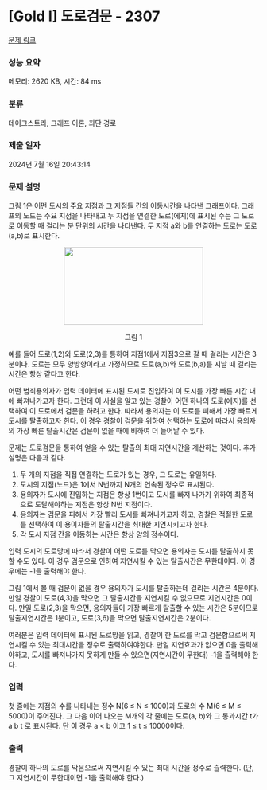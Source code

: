 # [Gold I] 도로검문 - 2307 

[문제 링크](https://www.acmicpc.net/problem/2307) 

### 성능 요약

메모리: 2620 KB, 시간: 84 ms

### 분류

데이크스트라, 그래프 이론, 최단 경로

### 제출 일자

2024년 7월 16일 20:43:14

### 문제 설명

<p>그림 1은 어떤 도시의 주요 지점과 그 지점들 간의 이동시간을 나타낸 그래프이다. 그래프의 노드는 주요 지점을 나타내고 두 지점을 연결한 도로(에지)에 표시된 수는 그 도로로 이동할 때 걸리는 분 단위의 시간을 나타낸다. 두 지점 a와 b를 연결하는 도로는 도로(a,b)로 표시한다.</p>

<p style="text-align: center;"><img alt="" src="https://upload.acmicpc.net/9f97f43f-357d-4818-8f7e-47b6a34cc52b/-/preview/" style="width: 280px; height: 156px;"></p>

<p style="text-align: center;">그림 1</p>

<p>예를 들어 도로(1,2)와 도로(2,3)를 통하여 지점1에서 지점3으로 갈 때 걸리는 시간은 3분이다. 도로는 모두 양방향이라고 가정하므로 도로(a,b)와 도로(b,a)를 지날 때 걸리는 시간은 항상 같다고 한다.</p>

<p>어떤 범죄용의자가 입력 데이터에 표시된 도시로 진입하여 이 도시를 가장 빠른 시간 내에 빠져나가고자 한다. 그런데 이 사실을 알고 있는 경찰이 어떤 하나의 도로(에지)를 선택하여 이 도로에서 검문을 하려고 한다. 따라서 용의자는 이 도로를 피해서 가장 빠르게 도시를 탈출하고자 한다. 이 경우 경찰이 검문을 위하여 선택하는 도로에 따라서 용의자의 가장 빠른 탈출시간은 검문이 없을 때에 비하여 더 늘어날 수 있다.</p>

<p>문제는 도로검문을 통하여 얻을 수 있는 탈출의 최대 지연시간을 계산하는 것이다. 추가설명은 다음과 같다.</p>

<ol>
	<li>두 개의 지점을 직접 연결하는 도로가 있는 경우, 그 도로는 유일하다.</li>
	<li>도시의 지점(노드)은 1에서 N번까지 N개의 연속된 정수로 표시된다.</li>
	<li>용의자가 도시에 진입하는 지점은 항상 1번이고 도시를 빠져 나가기 위하여 최종적으로 도달해야하는 지점은 항상 N번 지점이다.</li>
	<li>용의자는 검문을 피해서 가장 빨리 도시를 빠져나가고자 하고, 경찰은 적절한 도로를 선택하여 이 용이자들의 탈출시간을 최대한 지연시키고자 한다.</li>
	<li>각 도시 지점 간을 이동하는 시간은 항상 양의 정수이다.</li>
</ol>

<p>입력 도시의 도로망에 따라서 경찰이 어떤 도로를 막으면 용의자는 도시를 탈출하지 못할 수도 있다. 이 경우 검문으로 인하여 지연시킬 수 있는 탈출시간은 무한대이다. 이 경우에는 -1을 출력해야 한다.</p>

<p>그림 1에서 볼 때 검문이 없을 경우 용의자가 도시를 탈출하는데 걸리는 시간은 4분이다. 만일 경찰이 도로(4,3)을 막으면 그 탈출시간을 지연시킬 수 없으므로 지연시간은 0이다. 만일 도로(2,3)을 막으면, 용의자들이 가장 빠르게 탈출할 수 있는 시간은 5분이므로 탈출지연시간은 1분이고, 도로(3,6)을 막으면 탈출지연시간은 2분이다.</p>

<p>여러분은 입력 데이터에 표시된 도로망을 읽고, 경찰이 한 도로를 막고 검문함으로써 지연시킬 수 있는 최대시간을 정수로 출력하여야한다. 만일 지연효과가 없으면 0을 출력해야하고, 도시를 빠져나가지 못하게 만들 수 있으면(지연시간이 무한대) -1을 출력해야 한다.</p>

### 입력 

 <p>첫 줄에는 지점의 수를 나타내는 정수 N(6 ≤ N ≤ 1000)과 도로의 수 M(6 ≤ M ≤ 5000)이 주어진다. 그 다음 이어 나오는 M개의 각 줄에는 도로(a, b)와 그 통과시간 t가 a b t 로 표시된다. 단 이 경우 a < b 이고 1 ≤ t ≤ 10000이다.</p>

### 출력 

 <p>경찰이 하나의 도로를 막음으로써 지연시킬 수 있는 최대 시간을 정수로 출력한다. (단, 그 지연시간이 무한대이면 -1을 출력해야 한다.)</p>

